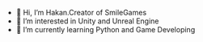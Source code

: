 - 👋 Hi, I’m Hakan.Creator of SmileGames
- 👀 I’m interested in Unity and Unreal Engine
- 🌱 I’m currently learning Python and Game Developing

<!---
The games and project's all copyrights is my.

I am 11 years old
I am going 6th grade.(When writing this)
Plesa support me,my equipments are s***.
--->
